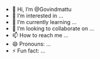 - 👋 Hi, I’m @Govindmattu
- 👀 I’m interested in ...
- 🌱 I’m currently learning ...
- 💞️ I’m looking to collaborate on ...
- 📫 How to reach me ...
- 😄 Pronouns: ...
- ⚡ Fun fact: ...

<!---
Govindmattu/Govindmattu is a ✨ special ✨ repository because its `README.md` (this file) appears on your GitHub profile.
You can click the Preview link to take a look at your changes.
--->
